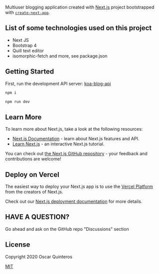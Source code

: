 Multiuser blogging application created with [Next.js](https://nextjs.org/) project bootstrapped with [`create-next-app`](https://github.com/vercel/next.js/tree/canary/packages/create-next-app).

## List of some technologies used on this project

- Next JS 
- Bootstrap 4
- Quill text editor
- isomorphic-fetch
and more, see package.json

## Getting Started

First, run the development API server: [koa-blog-api](https://github.com/mylastore/koa-blog-api)

```bash
npm i

npm run dev

```

## Learn More

To learn more about Next.js, take a look at the following resources:

- [Next.js Documentation](https://nextjs.org/docs) - learn about Next.js features and API.
- [Learn Next.js](https://nextjs.org/learn) - an interactive Next.js tutorial.

You can check out [the Next.js GitHub repository](https://github.com/vercel/next.js/) - your feedback and contributions are welcome!

## Deploy on Vercel

The easiest way to deploy your Next.js app is to use the [Vercel Platform](https://vercel.com/import?utm_medium=default-template&filter=next.js&utm_source=create-next-app&utm_campaign=create-next-app-readme) from the creators of Next.js.

Check out our [Next.js deployment documentation](https://nextjs.org/docs/deployment) for more details.

## HAVE A QUESTION?

Go ahead and ask on the GitHub repo "Discussions" section


## License

Copyright 2020 Oscar Quinteros

[MIT](http://opensource.org/licenses/MIT)